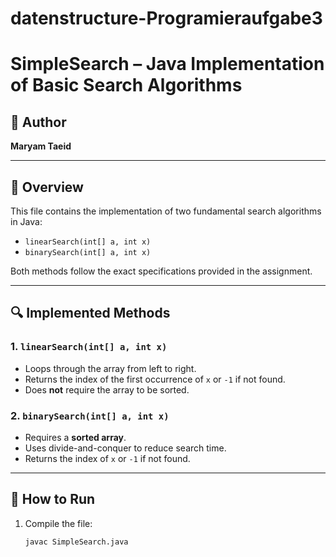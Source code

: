 # datenstructure-Programieraufgabe3
# SimpleSearch – Java Implementation of Basic Search Algorithms

## 👤 Author
**Maryam Taeid**  


---

## 📌 Overview

This file contains the implementation of two fundamental search algorithms in Java:

- `linearSearch(int[] a, int x)`
- `binarySearch(int[] a, int x)`

Both methods follow the exact specifications provided in the assignment.

---

## 🔍 Implemented Methods

### 1. `linearSearch(int[] a, int x)`
- Loops through the array from left to right.
- Returns the index of the first occurrence of `x` or `-1` if not found.
- Does **not** require the array to be sorted.

### 2. `binarySearch(int[] a, int x)`
- Requires a **sorted array**.
- Uses divide-and-conquer to reduce search time.
- Returns the index of `x` or `-1` if not found.

---

## 🧪 How to Run

1. Compile the file:
   ```bash
   javac SimpleSearch.java
